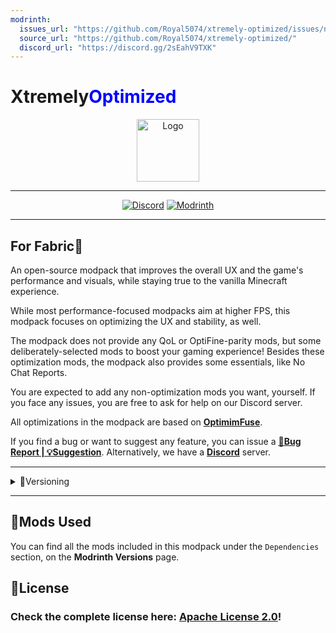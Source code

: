 ```yaml
---
modrinth:
  issues_url: "https://github.com/Royal5074/xtremely-optimized/issues/new/choose"
  source_url: "https://github.com/Royal5074/xtremely-optimized/"
  discord_url: "https://discord.gg/2sEahV9TXK"
---
```

# Xtremely<font color="#0000FF">Optimized</font>

<center>

<img alt="Logo" width="100px" src="https://cdn.modrinth.com/data/cached_images/ac352b3a2e80cb984f98edffaa98b46cdb9ece8b.png">

***

[![Discord](https://img.shields.io/badge/Discord-Server-%2300AF5C?style=for-the-badge&logo=discord&logoColor=%23fff&color=%235865F2)](https://discord.gg/2sEahV9TXK)
[![Modrinth](https://img.shields.io/badge/On-Modrinth-%2300AF5C?style=for-the-badge&logo=modrinth)](https://modrinth.com/modpack/xtremely-optimized)

</center>

***

## For Fabric📜

An open-source modpack that improves the overall UX and the game's performance and visuals, while staying true to the vanilla Minecraft experience.

While most performance-focused modpacks aim at higher FPS, this modpack focuses on optimizing the UX and stability, as well.

The modpack does not provide any QoL or OptiFine-parity mods, but some deliberately-selected mods to boost your gaming experience! Besides these optimization mods, the modpack also provides some essentials, like No Chat Reports.

You are expected to add any non-optimization mods you want, yourself. If you face any issues, you are free to ask for help on our Discord server.

All optimizations in the modpack are based on [**OptimimFuse**](https://modrinth.com/modpack/optimum-fuse).

If you find a bug or want to suggest any feature, you can issue a [**🐞Bug Report | 💡Suggestion**](https://github.com/Royal5074/xtremely-optimized/issues/new/choose). Alternatively, we have a [**Discord**](https://discord.gg/2sEahV9TXK) server.

***

<details id="versioning">
<summary>🧪Versioning</summary>

This project uses **semantic versioning**.

**Format:** <center>`X`.`Y`.`Z`+`<loader>`.`<mc-version>`</center>

**Definitions:**

(a) _Project Version_

1. **`X`:** MAJOR version _<small>(Not likely to change; for a long time!)</small>_
2. **`Y`:** MINOR version _<small>(Will change frequently; For new MC versions/Big updates)</small>_
3. **`Y`:** PATCH version _<small>(Will change very frequently; Small changes/Mod updates/...)</small>_

(b) _Build Metadata_

1. **`<loader>`:** **Values:** `fabric` or `neo`.
2. **`<mc-version>`:** **Examples:** `1.16.5`, `1.19.2`, `1.20.1` and so on...

***

**Pre-release Versions' Format:** <center>`X`.`Y`.`Z`-`<pre-release>`+`<loader>`.`<mc-version>`</center>

**`<pre-release>`:** _<small>(For untested/breaking changes/not ready for use versions)</small>_<br>
**Values:**<br>
i) **`alpha`**<br>
ii) **`beta`**

</details>

***

## 🎲Mods Used

You can find all the mods included in this modpack under the `Dependencies` section, on the **Modrinth Versions** page.

## 📜License
### Check the complete license here: [**Apache License 2.0**](https://raw.githubusercontent.com/Royal5075/xtremely-optimized/main/LICENSE)!
